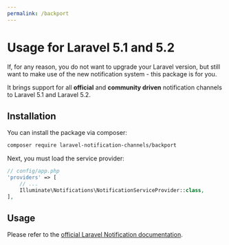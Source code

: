```yaml
---
permalink: /backport
---
```


# Usage for Laravel 5.1 and 5.2

If, for any reason, you do not want to upgrade your Laravel version, but still want to make use of the new notification system - this package is for you.

It brings support for all **official** and **community driven** notification channels to Laravel 5.1 and Laravel 5.2.

## Installation

You can install the package via composer:

```bash
composer require laravel-notification-channels/backport
```

Next, you must load the service provider:

```php
// config/app.php
'providers' => [
    // ...
    Illuminate\Notifications\NotificationServiceProvider::class,
],
```

## Usage

Please refer to the [official Laravel Notification documentation](https://laravel.com/docs/master/notifications).

